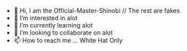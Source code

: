 - 👋 Hi, I am the Official-Master-Shinobi
// The rest are fakes
- 👀 I’m interested in alot
- 🌱 I’m currently learning alot
- 💞️ I’m looking to collaborate on alot
- 📫 How to reach me ... White Hat Only

